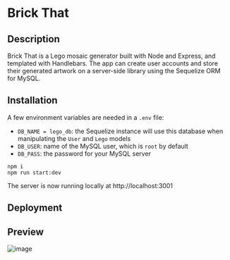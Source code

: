 # Brick That

## Description
Brick That is a Lego mosaic generator built with Node and Express, and templated with Handlebars. The app can create user accounts and store their generated artwork on a server-side library using the Sequelize ORM for MySQL.
## Installation
A few environment variables are needed in a `.env` file:
* `DB_NAME = lego_db`: the Sequelize instance will use this database when manipulating the `User` and `Lego` models
* `DB_USER`: name of the MySQL user, which is `root` by default
* `DB_PASS`: the password for your MySQL server
```
npm i
npm run start:dev
```
The server is now running locally at http://localhost:3001

## Deployment


## Preview
![image](https://github.com/brandta-1/Brick-That/assets/116298512/40faa466-8275-4a77-b16e-7bacad8c777a)


